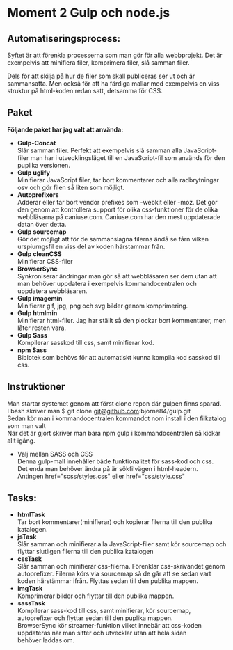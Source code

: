 # Moment 2 Gulp och node.js

## Automatiseringsprocess:
Syftet är att förenkla processerna som man gör för alla webbprojekt. Det är exempelvis att minifiera filer, komprimera filer, slå samman filer. 

Dels för att skilja på hur de filer som skall publiceras ser ut och är sammansatta. Men också för att ha färdiga mallar med exempelvis en viss struktur på html-koden redan satt, detsamma för CSS.

## Paket
**Följande paket har jag valt att använda:**

* **Gulp-Concat**  
Slår samman filer. Perfekt att exempelvis slå samman alla JavaScript-filer man har i utvecklingsläget till en JavaScript-fil som används för den puplika versionen. 
* **Gulp uglify**  
Minifierar JavaScript filer, tar bort kommentarer och alla radbrytningar osv och gör filen så liten som möjligt. 
* **Autoprefixers**  
Adderar eller tar bort vendor prefixes som -webkit eller -moz. Det gör den genom att kontrollera support för olika css-funktioner för de olika webbläsarna på caniuse.com. Caniuse.com har den mest uppdaterade datan över detta. 
* **Gulp sourcemap**  
Gör det möjligt att för de sammanslagna filerna ändå se fårn vilken urspiurngsfil en viss del av koden härstammar från.
* **Gulp cleanCSS**  
Minifierar CSS-filer
* **BrowserSync**  
Synkroniserar ändringar man gör så att webbläsaren ser dem utan att man behöver uppdatera i exempelvis kommandocentralen och uppdatera webbläsaren.
* **Gulp imagemin**  
Minifierar gif, jpg, png och svg bilder genom komprimering.
* **Gulp htmlmin**  
Minifierar html-filer. Jag har ställt så den plockar bort kommentarer, men låter resten vara.
* **Gulp Sass**  
Kompilerar sasskod till css, samt minifierar kod.
* **npm Sass**  
Biblotek som behövs för att automatiskt kunna kompila kod sasskod till css.


## Instruktioner
Man startar systemet genom att först clone repon där gulpen finns sparad.    
I bash skriver man $ git clone git@github.com:bjorne84/gulp.git  
Sedan kör man i kommandocentralen kommandot nom install i den filkatalog som man valt  
När det är gjort skriver man bara npm gulp i kommandocentralen så kickar allt igång.  

* Välj mellan SASS och CSS  
Denna gulp-mall innehåller både funktionalitet för sass-kod och css.  
Det enda man behöver ändra på är sökfilvägen i html-headern.   
Antingen href="scss/styles.css" eller href="css/style.css"
	
## Tasks: 
* **htmlTask**  
Tar bort kommentarer(minifierar) och kopierar filerna till den publika katalogen.
* **jsTask**  
Slår samman och minifierar alla JavaScript-filer samt kör sourcemap och flyttar slutligen filerna
till den publika katalogen
* **cssTask**  
Slår samman och minifierar css-filerna. Förenklar css-skrivandet genom autoprefixer. Filerna körs
via sourcemap så de går att se sedan vart koden härstämmar ifrån. Flyttas sedan till den publika mappen.
* **imgTask**  
Komprimerar bilder och flyttar till den publika mappen.
* **sassTask**  
Kompilerar sass-kod till css, samt minifierar, kör sourcemap, autoprefixer och flyttar sedan till den puplika mappen.  
BrowserSync kör streamer-funktion vilket innebär att css-koden uppdateras när man sitter och utvecklar utan att hela sidan  
behöver laddas om.